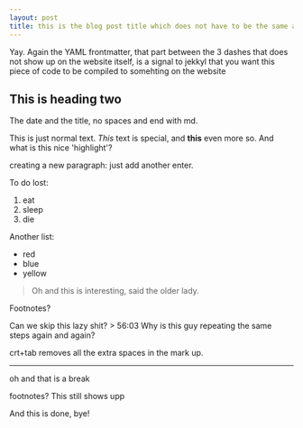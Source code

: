 ```yaml
---
layout: post
title: this is the blog post title which does not have to be the same as the file name
---
```


Yay.
Again the YAML frontmatter, that part between the 3 dashes that does not show up on the website itself, is a signal to jekkyl that you want this piece of code to be compiled to somehting on the website

## This is heading two

The date and the title, no spaces and end with md. 

This is just normal text. *This* text is special, and **this** even more so. 
And what is this nice 'highlight'?

creating a new paragraph: just add another enter. 

To do lost:
1. eat
2. sleep
3. die

Another list:
- red
- blue
- yellow

> Oh and this is interesting, said the older lady.

Footnotes?

Can we skip this lazy shit? > 56:03
Why is this guy repeating the same steps again and again?

crt+tab removes all the extra spaces in the mark up. 

---
oh and that is a break

footnotes? This still shows upp


And this is done, bye!
